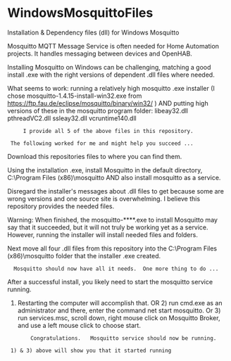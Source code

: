 # WindowsMosquittoFiles
Installation & Dependency files (dll) for Windows Mosquitto

Mosquitto MQTT Message Service is often needed for Home Automation projects.
 It handles messaging between devices and OpenHAB.

 Installing Mosquitto on Windows can be challenging, matching a good install .exe 
     with the right versions of dependent .dll files where needed.

  What seems to work:  running a relatively high mosquitto .exe installer
(I chose mosquitto-1.4.15-install-win32.exe from https://ftp.fau.de/eclipse/mosquitto/binary/win32/ )
   AND putting high versions of these in the mosquitto program folder:
      libeay32.dll  pthreadVC2.dll  ssleay32.dll  vcruntime140.dll

         I provide all 5 of the above files in this repository.

     The following worked for me and might help you succeed ...
 
   Download this repositories files to where you can find them.
 
Using the installation .exe, install Mosquitto in the default directory, C:\Program Files (x86)\mosquitto
    AND also install mosquitto as a service.

Disregard the installer's messages about .dll files to get because
      some are wrong versions and one source site is overwhelming.
         I believe this repository provides the needed files.

 Warning: When finished, the mosquitto-****.exe to install Mosquitto may say that it succeeded, 
     but it will not truly be working yet as a service.
 However, running the installer will install needed files and folders.

Next move all four .dll files from this repository into the C:\Program Files (x86)\mosquitto folder that the installer .exe created.

      Mosquitto should now have all it needs.  One more thing to do ...
    
After a successful install, you likely need to start the mosquitto service running.
   1) Restarting the computer will accomplish that.
OR 2) run cmd.exe as an administrator and there, enter the command   net start mosquitto.
    Or 3) run services.msc, scroll down,
        right mouse click on Mosquitto Broker, and use a left mouse click to choose start.

              Congratulations.   Mosquitto service should now be running.
     1) & 3) above will show you that it started running

